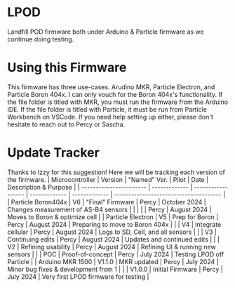 # LPOD
Landfill POD firmware both under Arduino &amp; Particle firmware as we continue doing testing.

# Using this Firmware
This firmware has three use-cases. Arudino MKR, Particle Electron, and Particle Boron 404x. I can only vouch for the Boron 404x's functionality. If the file folder is titled with MKR, you must run the firmware from the Arduino IDE. If the file folder is titled with Particle, it must be run from Particle Workbench on VSCode. If you need help setting up either, please don't hesitate to reach out to Percy or Sascha.

# Update Tracker
Thanks to Izzy for this suggestion! Here we will be tracking each version of the firmware.
| Microcontroller         | Version       | "Named" Ver.       | Pilot         | Date               | Description & Purpose                  |
| ----------------------- | ------------- | ------------------ | ------------- | -------------      | -------------------------------------- |
| Particle Boron404x      | V6            | "Final" Firmware   | Percy         | October 2024       | Changes measurement of AS-B4 sensors   |
|                         |               |                    | Percy         | August 2024        | Moves to Boron & optimize cell         |
| Particle Electron       | V5            | Prep for Boron     | Percy         | August 2024        | Preparing to move to Boron 404x        |
|                         | V4            | Integrate cellular | Percy         | August 2024        | Logs to SD, Cell, and all sensors      |
|                         | V3            | Continuing edits   | Percy         | August 2024        | Updates and continued edits            |
|                         | V2            | Refining usability | Percy         | August 2024        | Refining UI & running new sensors      |
|                         | POC           | Proof-of-concept   | Percy         | July 2024          | Testing LPOD off Particle              |
| Arduino MKR 1500        | V1.1.0        | MKR updated        | Percy         | July 2024          | Minor bug fixes & development from 1   |
|                         | V1.0.0        | Initial Firmware   | Percy         | July 2024          | Very first LPOD firmware for testing   |



